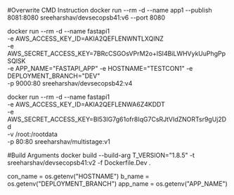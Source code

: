 #Overwrite CMD Instruction
docker run --rm -d --name app1 --publish 8081:8080  sreeharshav/devsecopsb41:v6 --port 8080

docker run --rm -d --name fastapi1 \
-e AWS_ACCESS_KEY_ID=AKIA2QEFLENWNTLXQINZ \
-e AWS_SECRET_ACCESS_KEY=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 \
-e APP_NAME="FASTAPI_APP" -e HOSTNAME="TESTCON1" -e DEPLOYMENT_BRANCH="DEV" \
-p 9000:80 sreeharshav/devsecopsb42:v4

docker run --rm -d --name fastapi1 \
-e AWS_ACCESS_KEY_ID=AKIA2QEFLENWA6Z4KDDT \
-e AWS_SECRET_ACCESS_KEY=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 \
-v /root:/rootdata \
-p 80:80 sreeharshav/multistage:v1

#Build Arguments
docker build --build-arg T_VERSION="1.8.5"  -t sreeharshav/devsecopsb41:v2 -f Dockerfile.Dev .

con_name = os.getenv("HOSTNAME")
b_name = os.getenv("DEPLOYMENT_BRANCH")
app_name = os.getenv("APP_NAME")
